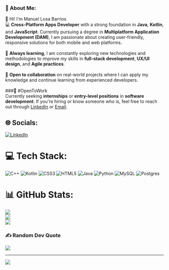 ### 💫 About Me:
👋 Hi! I'm Manuel Losa Barrios<br>💻 **Cross-Platform Apps Developer** with a strong foundation in **Java**, **Kotlin**, and **JavaScript**. Currently pursuing a degree in **Multiplatform Application Development (DAM)**, I am passionate about creating user-friendly, responsive solutions for both mobile and web platforms.<br><br>🌱 **Always learning**, I am constantly exploring new technologies and methodologies to improve my skills in **full-stack development**, **UX/UI design**, and **Agile practices**.<br><br>🚀 **Open to collaboration** on real-world projects where I can apply my knowledge and continue learning from experienced developers.<br><br> ###📌 #OpenToWork<br>Currently seeking **internships** or **entry-level positions** in **software development**. If you're hiring or know someone who is, feel free to reach out through [LinkedIn](https://www.linkedin.com/in/manuellosabarrios) or [Email](mailto:manu02jf@gmail.com).


## 🌐 Socials:
[![LinkedIn](https://img.shields.io/badge/LinkedIn-%230077B5.svg?logo=linkedin&logoColor=white)](https://linkedin.com/in/manuellosabarrios) 

# 💻 Tech Stack:
![C++](https://img.shields.io/badge/c++-%2300599C.svg?style=for-the-badge&logo=c%2B%2B&logoColor=white) ![Kotlin](https://img.shields.io/badge/kotlin-%237F52FF.svg?style=for-the-badge&logo=kotlin&logoColor=white) ![CSS3](https://img.shields.io/badge/css3-%231572B6.svg?style=for-the-badge&logo=css3&logoColor=white) ![HTML5](https://img.shields.io/badge/html5-%23E34F26.svg?style=for-the-badge&logo=html5&logoColor=white) ![Java](https://img.shields.io/badge/java-%23ED8B00.svg?style=for-the-badge&logo=openjdk&logoColor=white) ![Python](https://img.shields.io/badge/python-3670A0?style=for-the-badge&logo=python&logoColor=ffdd54) ![MySQL](https://img.shields.io/badge/mysql-4479A1.svg?style=for-the-badge&logo=mysql&logoColor=white) ![Postgres](https://img.shields.io/badge/postgres-%23316192.svg?style=for-the-badge&logo=postgresql&logoColor=white)
# 📊 GitHub Stats:
![](https://github-readme-stats.vercel.app/api?username=manu-losa&theme=dark&hide_border=false&include_all_commits=false&count_private=false)<br/>
![](https://github-readme-streak-stats.herokuapp.com/?user=manu-losa&theme=dark&hide_border=false)<br/>
![](https://github-readme-stats.vercel.app/api/top-langs/?username=manu-losa&theme=dark&hide_border=false&include_all_commits=false&count_private=false&layout=compact)

### ✍️ Random Dev Quote
![](https://quotes-github-readme.vercel.app/api?type=horizontal&theme=radical)

---
[![](https://visitcount.itsvg.in/api?id=manu-losa&icon=0&color=0)](https://visitcount.itsvg.in)
